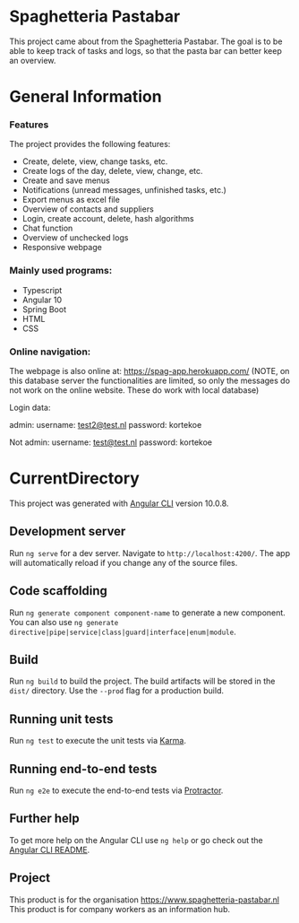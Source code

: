 # Spaghetteria Pastabar

This project came about from the Spaghetteria Pastabar. The goal is to be able to keep track of tasks and logs, so that the pasta bar can better keep an overview.

# General Information

### Features

The project provides the following features:

- Create, delete, view, change tasks, etc.
- Create logs of the day, delete, view, change, etc.
- Create and save menus
- Notifications (unread messages, unfinished tasks, etc.)
- Export menus as excel file
- Overview of contacts and suppliers
- Login, create account, delete, hash algorithms
- Chat function
- Overview of unchecked logs
- Responsive webpage

### Mainly used programs:

- Typescript
- Angular 10
- Spring Boot
- HTML
- CSS

### Online navigation:

The webpage is also online at: https://spag-app.herokuapp.com/
(NOTE, on this database server the functionalities are limited, so only the messages do not work on the online website. These do work with local database)

Login data:

admin:
username: test2@test.nl
password: kortekoe

Not admin:
username: test@test.nl
password: kortekoe


# CurrentDirectory

This project was generated with [Angular CLI](https://github.com/angular/angular-cli) version 10.0.8.

## Development server

Run `ng serve` for a dev server. Navigate to `http://localhost:4200/`. The app will automatically reload if you change any of the source files.

## Code scaffolding

Run `ng generate component component-name` to generate a new component. You can also use `ng generate directive|pipe|service|class|guard|interface|enum|module`.

## Build

Run `ng build` to build the project. The build artifacts will be stored in the `dist/` directory. Use the `--prod` flag for a production build.

## Running unit tests

Run `ng test` to execute the unit tests via [Karma](https://karma-runner.github.io).

## Running end-to-end tests

Run `ng e2e` to execute the end-to-end tests via [Protractor](http://www.protractortest.org/).

## Further help

To get more help on the Angular CLI use `ng help` or go check out the [Angular CLI README](https://github.com/angular/angular-cli/blob/master/README.md).

## Project
This product is for the organisation https://www.spaghetteria-pastabar.nl
This product is for company workers as an information hub.
